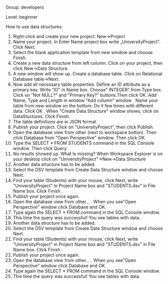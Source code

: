 
Group:  developers

Level: beginner

How to use data structures: 

1. Right-click and create your new project. New->Project
2. Name your project. In Enter Name project box write „UniversityProject&quot;. Click Next.
3. Select the blank application template from new window and choose Finish.
4. Create a new data structure from left column. Click on your project, then click New->Data Structure.
5. A new window will show up. Create a database table. Click on Relational Database table->Next.
6. Now add all necessary table properties. Define an ID attribute as a primary key. Write &quot;ID&quot; in Name box. Choose&quot; INTEGER&quot;  from Type box. Click on &quot;Not NULL?&quot; and &quot;Primary Key?&quot; buttons.Then click OK. Add Name, Type and  Length in window &quot;Add column&quot; window . Name  your table from new window on the bottom. Do it few times with different data. Click OK . When &quot;Create Data Structure&quot; window shows, click on DataStuctures. Click Finish.
7. The table definitions are in JSON format.
8. Publish your project. Click on &quot;UniversityProject&quot;, then click Publish.
9. Open the database view  from other  (next to workspace botton).  Then click Database from &quot;Open Perspective&quot; window. Then click OK.
10. Type the SELECT \* FROM STUDENTS command in the SQL Console window. Then click Query.
11. No results showed up. What Is missing? When Workspace Explorer is on your desktop click on &quot;UniversityProject&quot;->New->Data Structure
12. Another data structure has to be added.
13. Select the DSV template from Create Data Structure window  and choose Next.
14. Find your  table (Students) with your mouse, click Next, write &quot;UniversityProject&quot;  in Project Name box and &quot;STUDENTS.dsv&quot; in File Name box. Click Finish .
15. Publish your project once again.
16. Open the database view from other… . When you see&quot;Open Perspective&quot; window click Database and OK.
17. Type again the SELECT \* FROM command in the SQL Console window.
18. This time the query was successful! You see tables with data.
12. Another data structure has to be added.
13. Select the DSV template from Create Data Structure window  and choose Next.
14. Find your  table (Students) with your mouse, click Next, write &quot;UniversityProject&quot;  in Project Name box and &quot;STUDENTS.dsv&quot; in File Name box. Click Finish .
15. Publish your project once again.
16. Open the database view from other… . When you see&quot;Open Perspective&quot; window click Database and OK.
17. Type again the SELECT \* FROM command in the SQL Console window.
18. This time the query was successful! You see tables with data.
